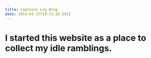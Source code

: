 ```yaml
---
title: Captains Log Blog
date: 2019-03-17T19:31:20.591Z
---
```

<h1 children={title} />

<Prompt date={date}/>

I started this website as a place to collect my idle ramblings.